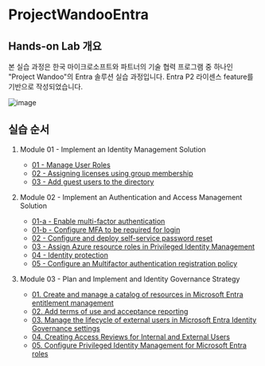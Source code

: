 # ProjectWandooEntra
## Hands-on Lab 개요
본 실습 과정은 한국 마이크로소프트와 파트너의 기술 협력 프로그램 중 하나인 "Project Wandoo"의 Entra 솔루션 실습 과정입니다. 
Entra P2 라이센스 feature를 기반으로 작성되었습니다. 

![image](https://github.com/user-attachments/assets/17ea424d-f462-45b6-bc1b-960584425fb7)


## 실습 순서 
1. Module 01 - Implement an Identity Management Solution
   * [01 - Manage User Roles](https://github.com/Kittiyayaong/ProjectWandooEntra/blob/main/Module01%20-%20Lab%2001.%20Manage%20user%20roles.md)
   * [02 - Assigning licenses using group membership](https://github.com/Kittiyayaong/ProjectWandooEntra/blob/main/Module01%20-%20Lab%2002.%20Assigning%20licenses%20using%20group%20membership.md)
   * [03 - Add guest users to the directory](https://github.com/Kittiyayaong/ProjectWandooEntra/blob/main/Module01%20-%20Lab%2003.%20Add%20guest%20users%20to%20the%20directory.md)
  
2. Module 02 - Implement an Authentication and Access Management Solution
   * [01-a - Enable multi-factor authentication](https://github.com/Kittiyayaong/ProjectWandooEntra/blob/main/Module02%20-%20Lab%2001-a.%20Enable%20multi-factor%20authentication.md)
   * [01-b - Configure MFA to be required for login](https://github.com/Kittiyayaong/ProjectWandooEntra/blob/main/Module02%20-%20Lab%2001-b.%20Configure%20MFA%20to%20be%20required%20for%20login.md)
   * [02 - Configure and deploy self-service password reset](https://github.com/Kittiyayaong/ProjectWandooEntra/blob/main/Module02%20-%20Lab%2002.%20Configure%20and%20deploy%20self-service%20password%20reset.md)
   * [03 - Assign Azure resource roles in Privileged Identity Management](https://github.com/Kittiyayaong/ProjectWandooEntra/blob/main/Module02%20-%20Lab%2003.%20Assign%20Azure%20resource%20roles%20in%20Privileged%20Identity%20Management.md)
   * [04 - Identity protection](https://github.com/Kittiyayaong/ProjectWandooEntra/blob/main/Module02%20-%20Lab%2004.%20Identity%20protection.md)
   * [05 - Configure an Multifactor authentication registration policy](https://github.com/Kittiyayaong/ProjectWandooEntra/blob/main/Module02%20-%20Lab%2005.%20Configure%20an%20Multifactor%20authentication%20registration%20policy.md)
     
3. Module 03 - Plan and Implement and Identity Governance Strategy
   * [01. Create and manage a catalog of resources in Microsoft Entra entitlement management](https://github.com/Kittiyayaong/ProjectWandooEntra/blob/main/Module03%20-%20Lab%2001.%20Create%20and%20manage%20a%20catalog%20of%20resources%20in%20Microsoft%20Entra%20entitlement%20management.md)
   * [02. Add terms of use and acceptance reporting](https://github.com/Kittiyayaong/ProjectWandooEntra/blob/main/Module03%20-%20Lab%2002.%20Add%20terms%20of%20use%20and%20acceptance%20reporting.md)
   * [03. Manage the lifecycle of external users in Microsoft Entra Identity Governance settings](https://github.com/Kittiyayaong/ProjectWandooEntra/blob/main/Module03%20-%20Lab%2003.%20Manage%20the%20lifecycle%20of%20external%20users%20in%20Microsoft%20Entra%20Identity%20Governance%20settings.md)
   * [04. Creating Access Reviews for Internal and External Users](https://github.com/Kittiyayaong/ProjectWandooEntra/blob/main/Module03%20-%20Lab%2004.%20Creating%20Access%20Reviews%20for%20Internal%20and%20External%20Users.md)
   * [05. Configure Privileged Identity Management for Microsoft Entra roles](https://github.com/Kittiyayaong/ProjectWandooEntra/blob/main/Module03%20-%20Lab%2005.%20Configure%20Privileged%20Identity%20Management%20for%20Microsoft%20Entra%20roles.md)
   
